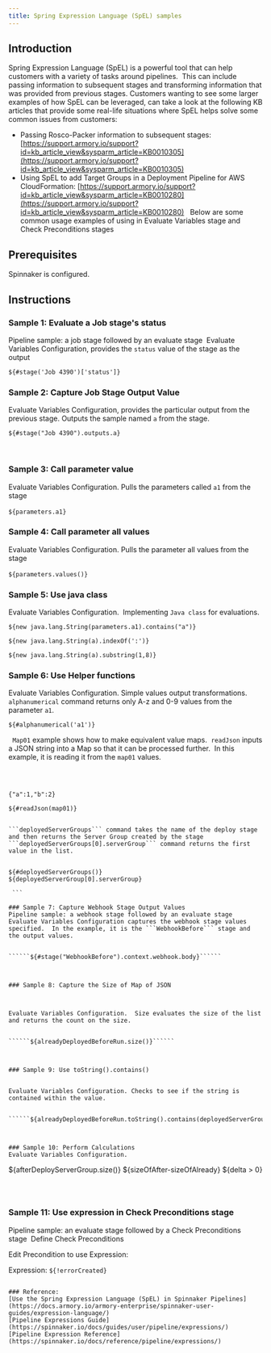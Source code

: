 ```yaml
---
title: Spring Expression Language (SpEL) samples
---
```


## Introduction
Spring Expression Language (SpEL) is a powerful tool that can help customers with a variety of tasks around pipelines.  This can include passing information to subsequent stages and transforming information that was provided from previous stages.
Customers wanting to see some larger examples of how SpEL can be leveraged, can take a look at the following KB articles that provide some real-life situations where SpEL helps solve some common issues from customers:
* Passing Rosco-Packer information to subsequent stages: [https://support.armory.io/support?id=kb_article_view&sysparm_article=KB0010305](https://support.armory.io/support?id=kb_article_view&sysparm_article=KB0010305)
* Using SpEL to add Target Groups in a Deployment Pipeline for AWS CloudFormation: [https://support.armory.io/support?id=kb_article_view&sysparm_article=KB0010280](https://support.armory.io/support?id=kb_article_view&sysparm_article=KB0010280)
 
Below are some common usage examples of using in Evaluate Variables stage and Check Preconditions stages

## Prerequisites
Spinnaker is configured.

## Instructions
### Sample 1: Evaluate a Job stage's status
Pipeline sample: a job stage followed by an evaluate stage 
Evaluate Variables Configuration, provides the ```status``` value of the stage as the output


``````${#stage('Job 4390')['status']}​``````

### Sample 2: Capture Job Stage Output Value
Evaluate Variables Configuration, provides the particular output from the previous stage. Outputs the sample named ```a``` from the stage.



``````${#stage("Job 4390").outputs.a}``````


 

### Sample 3: Call parameter value
Evaluate Variables Configuration. Pulls the parameters called ```a1``` from the stage


``````${parameters.a1}``````
 
### Sample 4: Call parameter all values
Evaluate Variables Configuration. Pulls the parameter all values from the stage


``````${parameters.values()}``````
 
### Sample 5: Use java class 
Evaluate Variables Configuration.  Implementing ```Java class``` for evaluations. 


``````${new java.lang.String(parameters.a1).contains("a")}``````



``````${new java.lang.String(a).indexOf(':')}``````



``````${new java.lang.String(a).substring(1,8)}``````

### Sample 6: Use Helper functions


Evaluate Variables Configuration. Simple values output transformations.
```alphanumerical``` command returns only A-z and 0-9 values from the parameter ```a1```.


``````${#alphanumerical('a1')}``````


 
```Map01``` example shows how to make equivalent value maps.  ```readJson``` inputs a JSON string into a Map so that it can be processed further.  In this example, it is reading it from the ```map01``` values.
 

 
```

{"a":1,"b":2}

${#readJson(map01)}​

 
```deployedServerGroups``` command takes the name of the deploy stage and then returns the Server Group created by the stage
```deployedServerGroups[0].serverGroup``` command returns the first value in the list.


${#deployedServerGroups()}
${deployedServerGroup[0].serverGroup}

 ```

### Sample 7: Capture Webhook Stage Output Values
Pipeline sample: a webhook stage followed by an evaluate stage 
Evaluate Variables Configuration captures the webhook stage values specified.  In the example, it is the ```WebhookBefore``` stage and the output values.


``````${#stage("WebhookBefore").context.webhook.body}​``````



### Sample 8: Capture the Size of Map of JSON



Evaluate Variables Configuration.  Size evaluates the size of the list and returns the count on the size.


``````${alreadyDeployedBeforeRun.size()}​``````



### Sample 9: Use toString().contains()


Evaluate Variables Configuration. Checks to see if the string is contained within the value. 


``````${alreadyDeployedBeforeRun.toString().contains(deployedServerGroupName)}``````

 

### Sample 10: Perform Calculations
Evaluate Variables Configuration. 

```

${afterDeployServerGroup.size()}
${sizeOfAfter-sizeOfAlready}
${delta > 0}


###  
### Sample 11: Use expression in Check Preconditions stage
Pipeline sample: an evaluate stage followed by a Check Preconditions stage 
Define Check Preconditions

Edit Precondition to use Expression:


Expression:
``````${!errorCreated}``````

```
 
### Reference:
[Use the Spring Expression Language (SpEL) in Spinnaker Pipelines](https://docs.armory.io/armory-enterprise/spinnaker-user-guides/expression-language/)
[Pipeline Expressions Guide](https://spinnaker.io/docs/guides/user/pipeline/expressions/)
[Pipeline Expression Reference](https://spinnaker.io/docs/reference/pipeline/expressions/)




